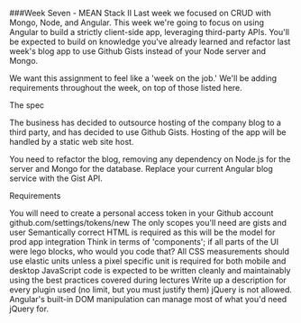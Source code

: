 ###Week Seven - MEAN Stack II
Last week we focused on CRUD with Mongo, Node, and Angular. This week we're going to focus on using Angular to build a strictly client-side app, leveraging third-party APIs. You'll be expected to build on knowledge you've already learned and refactor last week's blog app to use Github Gists instead of your Node server and Mongo.

We want this assignment to feel like a 'week on the job.' We'll be adding requirements throughout the week, on top of those listed here.

The spec

The business has decided to outsource hosting of the company blog to a third party, and has decided to use Github Gists. Hosting of the app will be handled by a static web site host.

You need to refactor the blog, removing any dependency on Node.js for the server and Mongo for the database. Replace your current Angular blog service with the Gist API.

Requirements

You will need to create a personal access token in your Github account
github.com/settings/tokens/new
The only scopes you'll need are gists and user
Semantically correct HTML is required as this will be the model for prod app integration
Think in terms of 'components'; if all parts of the UI were lego blocks, who would you code that?
All CSS measurements should use elastic units unless a pixel specific unit is required for both mobile and desktop
JavaScript code is expected to be written cleanly and maintainably using the best practices covered during lectures
Write up a description for every plugin used (no limit, but you must justify them)
jQuery is not allowed. Angular's built-in DOM manipulation can manage most of what you'd need jQuery for.